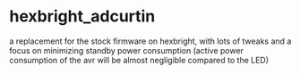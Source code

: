 hexbright_adcurtin
==================

a replacement for the stock firmware on hexbright, with lots of tweaks and
a focus on minimizing standby power consumption (active power consumption of the avr will be almost negligible compared to the LED)
